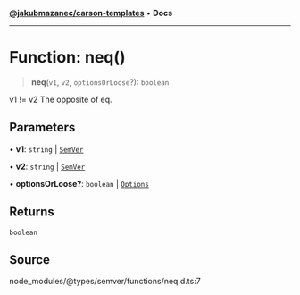 [**@jakubmazanec/carson-templates**](../../../README.md) • **Docs**

---

# Function: neq()

> **neq**(`v1`, `v2`, `optionsOrLoose`?): `boolean`

v1 != v2 The opposite of eq.

## Parameters

• **v1**: `string` \| [`SemVer`](../classes/SemVer.md)

• **v2**: `string` \| [`SemVer`](../classes/SemVer.md)

• **optionsOrLoose?**: `boolean` \| [`Options`](../interfaces/Options.md)

## Returns

`boolean`

## Source

node_modules/@types/semver/functions/neq.d.ts:7
